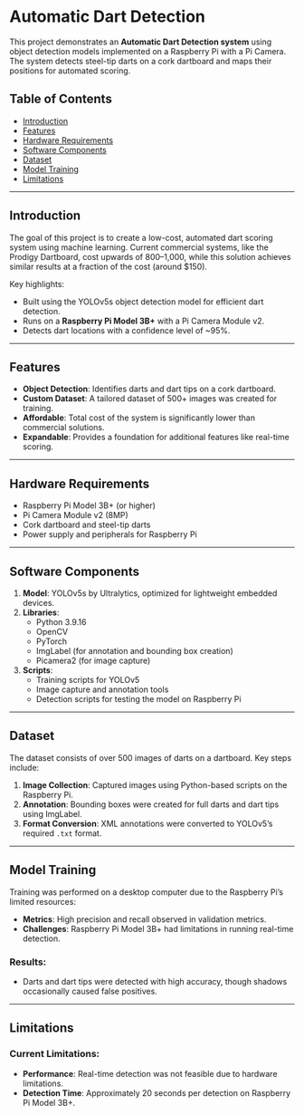 # Automatic Dart Detection

This project demonstrates an **Automatic Dart Detection system** using object detection models implemented on a Raspberry Pi with a Pi Camera. The system detects steel-tip darts on a cork dartboard and maps their positions for automated scoring.

## Table of Contents
- [Introduction](#introduction)
- [Features](#features)
- [Hardware Requirements](#hardware-requirements)
- [Software Components](#software-components)
- [Dataset](#dataset)
- [Model Training](#model-training)
- [Limitations](#limitations)

---

## Introduction
The goal of this project is to create a low-cost, automated dart scoring system using machine learning. Current commercial systems, like the Prodigy Dartboard, cost upwards of $800–$1,000, while this solution achieves similar results at a fraction of the cost (around $150).

Key highlights:
- Built using the YOLOv5s object detection model for efficient dart detection.
- Runs on a **Raspberry Pi Model 3B+** with a Pi Camera Module v2.
- Detects dart locations with a confidence level of ~95%.

---

## Features
- **Object Detection**: Identifies darts and dart tips on a cork dartboard.
- **Custom Dataset**: A tailored dataset of 500+ images was created for training.
- **Affordable**: Total cost of the system is significantly lower than commercial solutions.
- **Expandable**: Provides a foundation for additional features like real-time scoring.

---

## Hardware Requirements
- Raspberry Pi Model 3B+ (or higher)
- Pi Camera Module v2 (8MP)
- Cork dartboard and steel-tip darts
- Power supply and peripherals for Raspberry Pi

---

## Software Components
1. **Model**: YOLOv5s by Ultralytics, optimized for lightweight embedded devices.
2. **Libraries**: 
   - Python 3.9.16
   - OpenCV
   - PyTorch
   - ImgLabel (for annotation and bounding box creation)
   - Picamera2 (for image capture)
3. **Scripts**: 
   - Training scripts for YOLOv5
   - Image capture and annotation tools
   - Detection scripts for testing the model on Raspberry Pi

---

## Dataset
The dataset consists of over 500 images of darts on a dartboard. Key steps include:
1. **Image Collection**: Captured images using Python-based scripts on the Raspberry Pi.
2. **Annotation**: Bounding boxes were created for full darts and dart tips using ImgLabel.
3. **Format Conversion**: XML annotations were converted to YOLOv5’s required `.txt` format.

---

## Model Training
Training was performed on a desktop computer due to the Raspberry Pi’s limited resources:
- **Metrics**: High precision and recall observed in validation metrics.
- **Challenges**: Raspberry Pi Model 3B+ had limitations in running real-time detection.

### Results:
- Darts and dart tips were detected with high accuracy, though shadows occasionally caused false positives.

---

## Limitations
### Current Limitations:
- **Performance**: Real-time detection was not feasible due to hardware limitations.
- **Detection Time**: Approximately 20 seconds per detection on Raspberry Pi Model 3B+.
